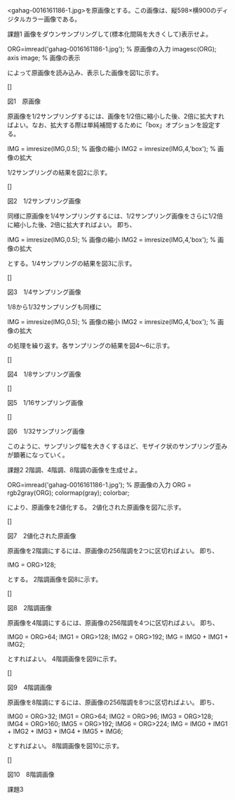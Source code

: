 <gahag-0016161186-1.jpg>を原画像とする。この画像は、縦598×横900のディジタルカラー画像である。

課題1
画像をダウンサンプリングして(標本化間隔を大きくして)表示せよ。

ORG=imread('gahag-0016161186-1.jpg'); % 原画像の入力
imagesc(ORG); axis image; % 画像の表示

によって原画像を読み込み、表示した画像を図1に示す。

[]

図1　原画像

原画像を1/2サンプリングするには、画像を1/2倍に縮小した後、2倍に拡大すればよい。なお、拡大する際は単純補間するために「box」オプションを設定する。

IMG = imresize(IMG,0.5); % 画像の縮小
IMG2 = imresize(IMG,4,'box'); % 画像の拡大

1/2サンプリングの結果を図2に示す。

[]

図2　1/2サンプリング画像

同様に原画像を1/4サンプリングするには、1/2サンプリング画像をさらに1/2倍に縮小した後、2倍に拡大すればよい。
即ち、

IMG = imresize(IMG,0.5); % 画像の縮小
IMG2 = imresize(IMG,4,'box'); % 画像の拡大

とする。1/4サンプリングの結果を図3に示す。

[]

図3　1/4サンプリング画像

1/8から1/32サンプリングも同様に

IMG = imresize(IMG,0.5); % 画像の縮小
IMG2 = imresize(IMG,4,'box'); % 画像の拡大

の処理を繰り返す。各サンプリングの結果を図4～6に示す。

[]

図4　1/8サンプリング画像

[]

図5　1/16サンプリング画像

[]

図6　1/32サンプリング画像

このように、サンプリング幅を大きくするほど、モザイク状のサンプリング歪みが顕著になっていく。


課題2
2階調、4階調、8階調の画像を生成せよ。

ORG=imread('gahag-0016161186-1.jpg'); % 原画像の入力
ORG = rgb2gray(ORG); colormap(gray); colorbar;

により、原画像を2値化する。
2値化された原画像を図7に示す。

[]

図7　2値化された原画像

原画像を2階調にするには、原画像の256階調を2つに区切ればよい。
即ち、

IMG = ORG>128;

とする。
2階調画像を図8に示す。

[]

図8　2階調画像

原画像を4階調にするには、原画像の256階調を4つに区切ればよい。
即ち、

IMG0 = ORG>64;
IMG1 = ORG>128;
IMG2 = ORG>192;
IMG = IMG0 + IMG1 + IMG2;

とすればよい。
4階調画像を図9に示す。

[]

図9　4階調画像

原画像を8階調にするには、原画像の256階調を8つに区切ればよい。
即ち、

IMG0 = ORG>32;  IMG1 = ORG>64;  IMG2 = ORG>96;  IMG3 = ORG>128;
IMG4 = ORG>160; IMG5 = ORG>192; IMG6 = ORG>224;
IMG = IMG0 + IMG1 + IMG2 + IMG3 + IMG4 + IMG5 + IMG6;

とすればよい。
8階調画像を図10に示す。

[]

図10　8階調画像


課題3

